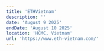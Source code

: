 ```yaml
---
title: 'ETHVietnam'
description: ''
date: 'August 9 2025'
endDate: 'August 10 2025'
location: 'HCMC, Vietnam'
url: 'https://www.eth-vietnam.com/'
---
```


